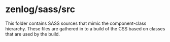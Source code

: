 # zenlog/sass/src

This folder contains SASS sources that mimic the component-class hierarchy. These files
are gathered in to a build of the CSS based on classes that are used by the build.
